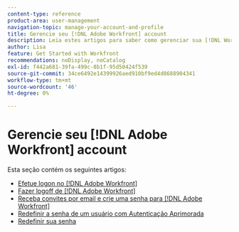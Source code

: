 ```yaml
---
content-type: reference
product-area: user-management
navigation-topic: manage-your-account-and-profile
title: Gerencie seu [!DNL Adobe Workfront] account
description: Leia estes artigos para saber como gerenciar sua [!DNL Workfront] conta.
author: Lisa
feature: Get Started with Workfront
recommendations: noDisplay, noCatalog
exl-id: f442a681-39fa-499c-8b1f-95d50424f539
source-git-commit: 34ce6492e14399926aed910bf9ed4d8688904341
workflow-type: tm+mt
source-wordcount: '46'
ht-degree: 0%

---
```


# Gerencie seu [!DNL Adobe Workfront] account

Esta seção contém os seguintes artigos:

* [Efetue logon no [!DNL Adobe Workfront]](../../../workfront-basics/manage-your-account-and-profile/managing-your-workfront-account/log-in-to-workfront.md)
* [Fazer logoff de [!DNL Adobe Workfront]](../../../workfront-basics/manage-your-account-and-profile/managing-your-workfront-account/log-out-of-workfront.md)
* [Receba convites por email e crie uma senha para [!DNL Adobe Workfront]](../../../workfront-basics/manage-your-account-and-profile/managing-your-workfront-account/receive-email-invitations.md)
* [Redefinir a senha de um usuário com Autenticação Aprimorada](../../../workfront-basics/manage-your-account-and-profile/managing-your-workfront-account/reset-user-password-eauth.md)
* [Redefinir sua senha](../../../workfront-basics/manage-your-account-and-profile/managing-your-workfront-account/reset-your-password.md)
